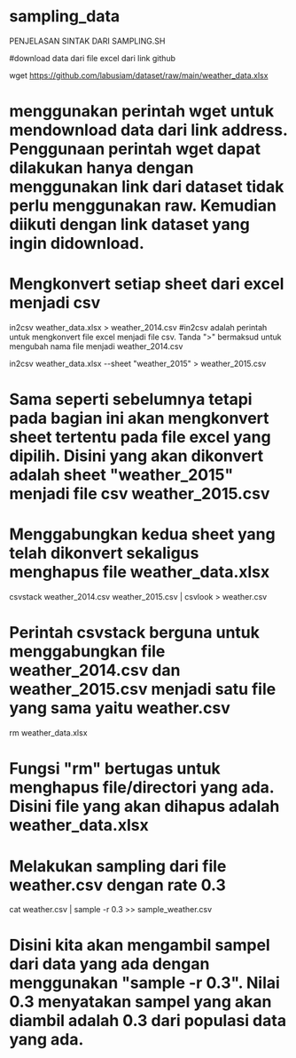 # sampling_data

PENJELASAN SINTAK DARI SAMPLING.SH



#download data dari file excel dari link github

wget https://github.com/labusiam/dataset/raw/main/weather_data.xlsx
# menggunakan perintah wget untuk mendownload data dari link address. Penggunaan perintah wget dapat dilakukan hanya dengan menggunakan link dari dataset tidak perlu menggunakan raw. Kemudian diikuti dengan link dataset yang ingin didownload.



# Mengkonvert setiap sheet dari excel menjadi csv

in2csv weather_data.xlsx > weather_2014.csv 
#in2csv adalah perintah untuk mengkonvert file excel menjadi file csv. Tanda ">" bermaksud untuk mengubah nama file menjadi weather_2014.csv
 
in2csv weather_data.xlsx --sheet "weather_2015" > weather_2015.csv
# Sama seperti sebelumnya tetapi pada bagian ini akan mengkonvert sheet tertentu pada file excel yang dipilih. Disini yang akan dikonvert adalah sheet "weather_2015" menjadi file csv weather_2015.csv



# Menggabungkan kedua sheet yang telah dikonvert sekaligus menghapus file weather_data.xlsx

csvstack weather_2014.csv weather_2015.csv | csvlook > weather.csv
# Perintah csvstack berguna untuk menggabungkan file weather_2014.csv dan weather_2015.csv menjadi satu file yang sama yaitu weather.csv

rm weather_data.xlsx
# Fungsi "rm" bertugas untuk menghapus file/directori yang ada. Disini file yang akan dihapus adalah weather_data.xlsx



# Melakukan sampling dari file weather.csv dengan rate 0.3

cat weather.csv | sample -r 0.3 >> sample_weather.csv
# Disini kita akan mengambil sampel dari data yang ada dengan menggunakan "sample -r 0.3". Nilai 0.3 menyatakan sampel yang akan diambil adalah 0.3 dari populasi data yang ada.

